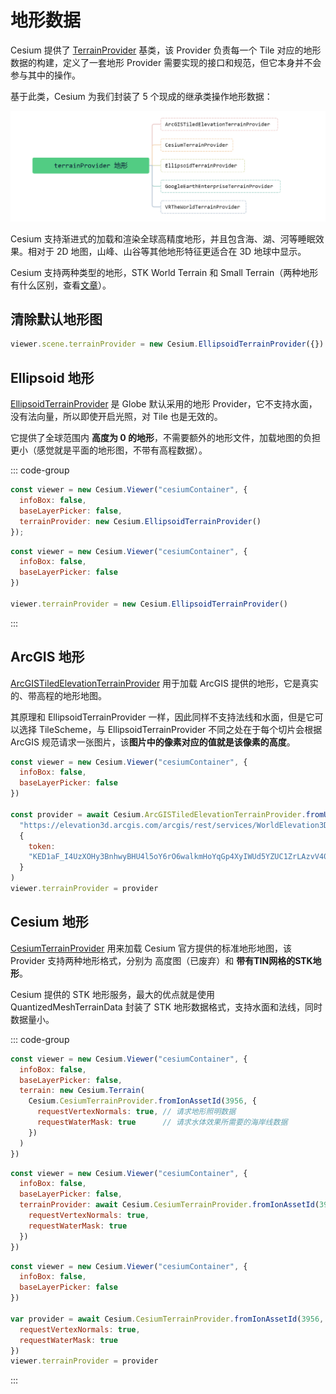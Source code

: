 # 地形数据

Cesium 提供了 [TerrainProvider](https://cesium.com/learn/cesiumjs/ref-doc/TerrainProvider.html?classFilter=TerrainProvider) 基类，该 Provider 负责每一个 Tile 对应的地形数据的构建，定义了一套地形 Provider 需要实现的接口和规范，但它本身并不会参与其中的操作。

基于此类，Cesium 为我们封装了 5 个现成的继承类操作地形数据：

![](images/terrainProvider.png)

Cesium 支持渐进式的加载和渲染全球高精度地形，并且包含海、湖、河等睡眠效果。相对于 2D 地图，山峰、山谷等其他地形特征更适合在 3D 地球中显示。

Cesium 支持两种类型的地形，STK World Terrain 和 Small Terrain（两种地形有什么区别，查看[文章](https://my.oschina.net/u/1585572/blog/290481)）。



## 清除默认地形图

```js
viewer.scene.terrainProvider = new Cesium.EllipsoidTerrainProvider({})
```



## Ellipsoid 地形

[EllipsoidTerrainProvider](https://cesium.com/learn/cesiumjs/ref-doc/EllipsoidTerrainProvider.html?classFilter=EllipsoidTerrainProvider) 是 Globe 默认采用的地形 Provider，它不支持水面，没有法向量，所以即使开启光照，对 Tile 也是无效的。

它提供了全球范围内 **高度为 0 的地形**，不需要额外的地形文件，加载地图的负担更小（感觉就是平面的地形图，不带有高程数据）。

::: code-group

```js [方式一] {4}
const viewer = new Cesium.Viewer("cesiumContainer", {
  infoBox: false,
  baseLayerPicker: false,
  terrainProvider: new Cesium.EllipsoidTerrainProvider()
});
```

```js [方式二] {7}
const viewer = new Cesium.Viewer("cesiumContainer", {
  infoBox: false,
  baseLayerPicker: false
})

viewer.terrainProvider = new Cesium.EllipsoidTerrainProvider()
```

:::



## ArcGIS 地形

[ArcGISTiledElevationTerrainProvider](https://cesium.com/learn/cesiumjs/ref-doc/ArcGISTiledElevationTerrainProvider.html?classFilter=TerrainProvider) 用于加载 ArcGIS 提供的地形，它是真实的、带高程的地形地图。

其原理和 EllipsoidTerrainProvider 一样，因此同样不支持法线和水面，但是它可以选择 TileScheme，与 EllipsoidTerrainProvider 不同之处在于每个切片会根据 ArcGIS 规范请求一张图片，该**图片中的像素对应的值就是该像素的高度**。 

```js {3}
const viewer = new Cesium.Viewer("cesiumContainer", {
  infoBox: false,
  baseLayerPicker: false
})

const provider = await Cesium.ArcGISTiledElevationTerrainProvider.fromUrl(
  "https://elevation3d.arcgis.com/arcgis/rest/services/WorldElevation3D/Terrain3D/ImageServer",
  {
    token:
    "KED1aF_I4UzXOHy3BnhwyBHU4l5oY6rO6walkmHoYqGp4XyIWUd5YZUC1ZrLAzvV40pR6gBXQayh0eFA8m6vPg.."
  }
)
viewer.terrainProvider = provider
```



## Cesium 地形

[CesiumTerrainProvider](https://cesium.com/learn/cesiumjs/ref-doc/CesiumTerrainProvider.html?classFilter=CesiumTerrainProvider) 用来加载 Cesium 官方提供的标准地形地图，该 Provider 支持两种地形格式，分别为 高度图（已废弃）和 **带有TIN网格的STK地形**。

Cesium 提供的 STK 地形服务，最大的优点就是使用 QuantizedMeshTerrainData 封装了 STK 地形数据格式，支持水面和法线，同时数据量小。

::: code-group

```js [方式一] {4-9}
const viewer = new Cesium.Viewer("cesiumContainer", {
  infoBox: false,
  baseLayerPicker: false,
  terrain: new Cesium.Terrain(
    Cesium.CesiumTerrainProvider.fromIonAssetId(3956, {
      requestVertexNormals: true, // 请求地形照明数据
      requestWaterMask: true      // 请求水体效果所需要的海岸线数据
    })
  )
})
```

```js [方式二] {4-7}
const viewer = new Cesium.Viewer("cesiumContainer", {
  infoBox: false,
  baseLayerPicker: false,
  terrainProvider: await Cesium.CesiumTerrainProvider.fromIonAssetId(3956, {
    requestVertexNormals: true,
    requestWaterMask: true
  })
})
```

```js [方式三] {6-10}
const viewer = new Cesium.Viewer("cesiumContainer", {
  infoBox: false,
  baseLayerPicker: false
})

var provider = await Cesium.CesiumTerrainProvider.fromIonAssetId(3956, {
  requestVertexNormals: true,
  requestWaterMask: true
})
viewer.terrainProvider = provider
```

:::
